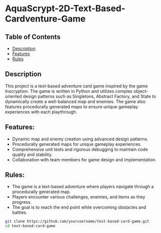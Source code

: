 # AquaScrypt-2D-Text-Based-Cardventure-Game 
 ## Table of Contents
- [Description](#description)
- [Features](#features)
- [Rules](#rules)

## Description

This project is a text-based adventure card game inspired by the game Inscryption. The game is written in Python and utilizes complex object-oriented design patterns such as Singletons, Abstract Factory, and State to dynamically create a well-balanced map and enemies. The game also features procedurally generated maps to ensure unique gameplay experiences with each playthrough.

## Features:

- Dynamic map and enemy creation using advanced design patterns.
- Procedurally generated maps for unique gameplay experiences.
- Comprehensive unit tests and rigorous debugging to maintain code quality and stability.
- Collaboration with team members for game design and implementation.

## Rules:
- The game is a text-based adventure where players navigate through a procedurally generated map.
- Players encounter various challenges, enemies, and items as they progress.
- The goal is to reach the end point while overcoming obstacles and battles.

```sh
git clone https://github.com/yourusername/text-based-card-game.git
cd text-based-card-game

